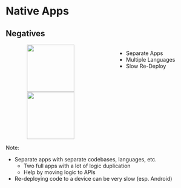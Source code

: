 # Native Apps
## Negatives

<div style="display: flex; justify-content: space-around;">
  <div style="display: flex; flex-direction: column; justify-content: space-between">
    <img src="img/kotlin-logo.png" height="125" />
    <img src="img/Swift_logo_color.svg" height="125" />
  </div>

  <ul>
    <li class="fragment spaced-item" data-fragment-index="0">Separate Apps</li>
    <li class="fragment spaced-item" data-fragment-index="1">Multiple Languages</li>
    <li class="fragment spaced-item" data-fragment-index="2">Slow Re-Deploy</li>
  </ul>
</div>

Note:
- Separate apps with separate codebases, languages, etc.
  - Two full apps with a lot of logic duplication
  - Help by moving logic to APIs
- Re-deploying code to a device can be very slow (esp. Android)